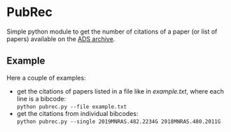 # PubRec

Simple python module to get the number of citations of a paper (or list of papers) available on the [ADS archive](https://ui.adsabs.harvard.edu/).

## Example
Here a couple of examples:
* get the citations of papers listed in a file like in *example.txt*, where each line is a bibcode:  
`python pubrec.py --file example.txt`
* get the citations from individual bibcodes:  
`python pubrec.py --single 2019MNRAS.482.2234G 2018MNRAS.480.2011G`
